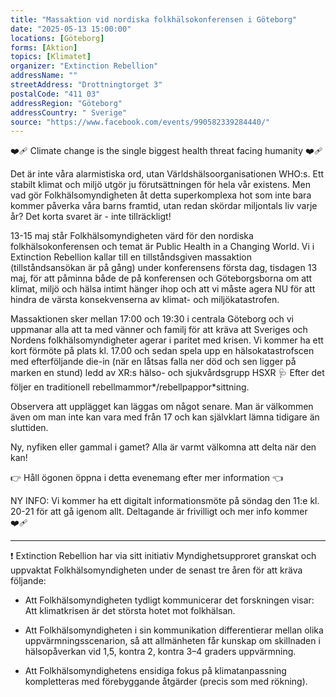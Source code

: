 ```yaml
---
title: "Massaktion vid nordiska folkhälsokonferensen i Göteborg"
date: "2025-05-13 15:00:00"
locations: [Göteborg]
forms: [Aktion]
topics: [Klimatet]
organizer: "Extinction Rebellion"
addressName: ""
streetAddress: "Drottningtorget 3"
postalCode: "411 03"
addressRegion: "Göteborg"
addressCountry: " Sverige"
source: "https://www.facebook.com/events/990582339284440/"
---
```

❤️‍🩹 Climate change is the single biggest health threat facing humanity ❤️‍🩹

Det är inte våra alarmistiska ord, utan Världshälsoorganisationen WHO:s. Ett stabilt klimat och miljö utgör ju förutsättningen för hela vår existens. Men vad gör Folkhälsomyndigheten åt detta superkomplexa hot som inte bara kommer påverka våra barns framtid, utan redan skördar miljontals liv varje år? Det korta svaret är - inte tillräckligt!

13-15 maj står Folkhälsomyndigheten värd för den nordiska folkhälsokonferensen och temat är Public Health in a Changing World. Vi i Extinction Rebellion kallar till en tillståndsgiven massaktion (tillståndsansökan är på gång) under konferensens första dag, tisdagen 13 maj, för att påminna både de på konferensen och Göteborgsborna om att klimat, miljö och hälsa intimt hänger ihop och att vi måste agera NU för att hindra de värsta konsekvenserna av klimat- och miljökatastrofen.

Massaktionen sker mellan 17:00 och 19:30 i centrala Göteborg och vi uppmanar alla att ta med vänner och familj för att kräva att Sveriges och Nordens folkhälsomyndigheter agerar i paritet med krisen. Vi kommer ha ett kort förmöte på plats kl. 17.00 och sedan spela upp en hälsokatastrofscen med efterföljande die-in (när en låtsas falla ner död och sen ligger på marken en stund) ledd av XR:s hälso- och sjukvårdsgrupp HSXR 🩺 Efter det följer en traditionell rebellmammor*/rebellpappor*sittning.

Observera att upplägget kan läggas om något senare.
Man är välkommen även om man inte kan vara med från 17 och kan självklart lämna tidigare än sluttiden.

Ny, nyfiken eller gammal i gamet? Alla är varmt välkomna att delta när den kan!

   👉 Håll ögonen öppna i detta evenemang efter mer information 👈   

NY INFO: 
Vi kommer ha ett digitalt informationsmöte på söndag den 11:e kl. 20-21 för att gå igenom allt. Deltagande är frivilligt och mer info kommer ❤️‍🩹

------------------------------------------------------------------------


❗ Extinction Rebellion har via sitt initiativ Myndighetsupproret granskat och uppvaktat Folkhälsomyndigheten under de senast tre åren för att kräva följande:

- Att Folkhälsomyndigheten tydligt kommunicerar det forskningen visar: Att klimatkrisen är det största hotet mot folkhälsan. 

- Att Folkhälsomyndigheten i sin kommunikation differentierar mellan olika uppvärmningsscenarion, så att allmänheten får kunskap om skillnaden i hälsopåverkan vid 1,5, kontra 2, kontra 3–4 graders uppvärmning.

- Att Folkhälsomyndighetens ensidiga fokus på klimatanpassning kompletteras med förebyggande åtgärder (precis som med rökning).